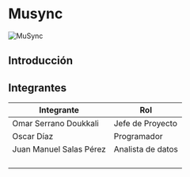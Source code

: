 # Musync
![MuSync](https://i.imgur.com/nKIjsNZ.jpg)
## Introducción



## Integrantes

| Integrante              | Rol               |
| ----------------------- | ----------------- |
| Omar Serrano Doukkali   | Jefe de Proyecto  |
| Oscar Díaz              | Programador       |
| Juan Manuel Salas Pérez | Analista de datos |
|                         |                   |
|                         |                   |
|                         |                   |
|                         |                   |

